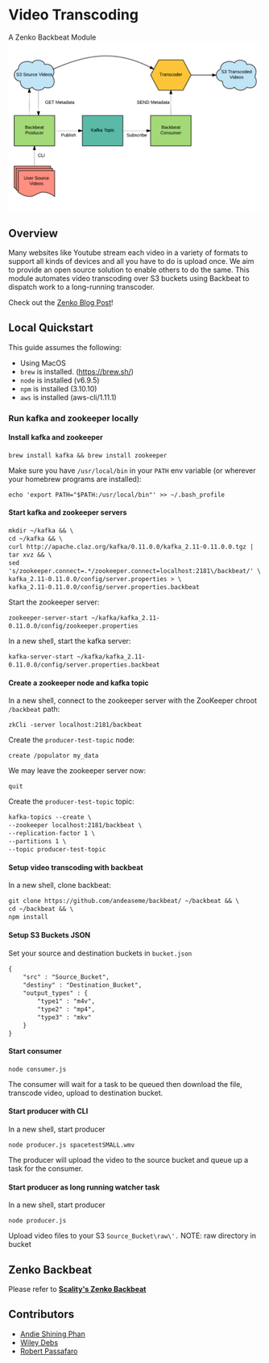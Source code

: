 # Video Transcoding
A Zenko Backbeat Module
![video-transcoding-overview](res/video-transcoding-overview.png)


## Overview
Many websites like Youtube stream each video in a variety of formats to support all kinds of devices and all you have to do is upload once.  We aim to provide an open source solution to enable others to do the same.  This module automates video transcoding over S3 buckets using Backbeat to dispatch work to a long-running transcoder.

Check out the [Zenko Blog Post](http://www.zenko.io/blog/video-automating-video-transcoding/)!

## Local Quickstart

This guide assumes the following:
* Using MacOS
* `brew` is installed. (https://brew.sh/)
* `node` is installed (v6.9.5)
* `npm` is installed (3.10.10)
* `aws` is installed (aws-cli/1.11.1)


### Run kafka and zookeeper locally

#### Install kafka and zookeeper

```
brew install kafka && brew install zookeeper
```

Make sure you have `/usr/local/bin` in your `PATH` env variable (or wherever your homebrew programs are installed):

```
echo 'export PATH="$PATH:/usr/local/bin"' >> ~/.bash_profile
```

#### Start kafka and zookeeper servers

```
mkdir ~/kafka && \
cd ~/kafka && \
curl http://apache.claz.org/kafka/0.11.0.0/kafka_2.11-0.11.0.0.tgz | tar xvz && \
sed 's/zookeeper.connect=.*/zookeeper.connect=localhost:2181\/backbeat/' \
kafka_2.11-0.11.0.0/config/server.properties > \
kafka_2.11-0.11.0.0/config/server.properties.backbeat
```

Start the zookeeper server:

```
zookeeper-server-start ~/kafka/kafka_2.11-0.11.0.0/config/zookeeper.properties
```

In a new shell, start the kafka server:

```
kafka-server-start ~/kafka/kafka_2.11-0.11.0.0/config/server.properties.backbeat
```

#### Create a zookeeper node and kafka topic

In a new shell, connect to the zookeeper server with the ZooKeeper chroot `/backbeat` path:

```
zkCli -server localhost:2181/backbeat
```

Create the `producer-test-topic` node:

```
create /populator my_data
```

We may leave the zookeeper server now:

```
quit
```

Create the `producer-test-topic` topic:

```
kafka-topics --create \
--zookeeper localhost:2181/backbeat \
--replication-factor 1 \
--partitions 1 \
--topic producer-test-topic
```

#### Setup video transcoding with backbeat

In a new shell, clone backbeat:

```
git clone https://github.com/andeaseme/backbeat/ ~/backbeat && \
cd ~/backbeat && \
npm install
```
#### Setup S3 Buckets JSON
Set your source and destination buckets in `bucket.json`
```
{
	"src" : "Source_Bucket",
	"destiny" : "Destination_Bucket",
	"output_types" : {
		"type1" : "m4v",
		"type2" : "mp4",
		"type3" : "mkv"
	}
}
```

#### Start consumer
```
node consumer.js
```
The consumer will wait for a task to be queued then download the file, transcode video, upload to destination bucket.
#### Start producer with CLI

In a new shell, start producer
```
node producer.js spacetestSMALL.wmv
```
The producer will upload the video to the source bucket and queue up a task for the consumer.
#### Start producer as long running watcher task

In a new shell, start producer
```
node producer.js
```
Upload video files to your S3 `Source_Bucket\raw\'.`  NOTE: raw directory in bucket

## Zenko Backbeat

Please refer to ****[Scality's Zenko Backbeat](https://github.com/scality/backbeat)****

## Contributors
- [Andie Shining Phan](https://github.com/andeaseme) 
- [Wiley Debs](https://github.com/Colortear) 
- [Robert Passafaro](https://github.com/blockco) 
